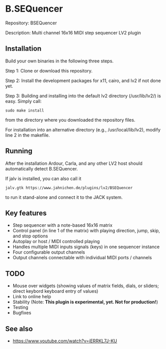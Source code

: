 # B.SEQuencer
Repository: BSEQuencer

Description: Multi channel 16x16 MIDI step sequencer LV2 plugin

Installation
------------
Build your own binaries in the following three steps.

Step 1: Clone or download this repository.

Step 2: Install the development packages for x11, cairo, and lv2 if not done yet.

Step 3: Building and installing into the default lv2 directory (/usr/lib/lv2/) is easy. Simply call:
```
sudo make install
```
from the directory where you downloaded the repository files.

For installation into an alternative directory (e.g., /usr/local/lib/lv2), modify line 2 in the makefile.

Running
-------
After the installation Ardour, Carla, and any other LV2 host should automatically detect B.SEQuencer.

If jalv is installed, you can also call it
```
jalv.gtk https://www.jahnichen.de/plugins/lv2/BSEQuencer
```
to run it stand-alone and connect it to the JACK system.

Key features
------------
* Step sequencer with a note-based 16x16 matrix
* Control panel (in line 1 of the matrix) with playing direction, jump, skip, and stop options
* Autoplay or host / MIDI controlled playing
* Handles multiple MIDI inputs signals (keys) in one sequencer instance
* Four configurable output channels
* Output channels connectable with individual MIDI ports / channels

TODO
----
* Mouse over widgets (showing values of matrix fields, dials, or sliders; direct keybord keyboard entry of values)
* Link to online help 
* Stability (Note: **This plugin is experimental, yet. Not for production!**)
* Testing
* Bugfixes

See also
--------
* https://www.youtube.com/watch?v=iERRKL7J-KU




